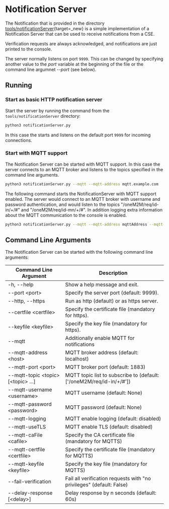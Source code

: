 # Notification Server

The Notification that is provided in the directory [tools/notificationServer](https://github.com/ankraft/ACME-oneM2M-CSE/blob/master/tools/notificationServer){target=_new} is a simple implementation of a Notification Server that can be used to receive notifications from a CSE. 

Verification requests are always acknowledged, and notifications are just printed to the console.

The server normally listens on port `9999`. This can be changed by specifying another value to the *port* variable at the beginning of the file or the command line argumnet *--port* (see below).

## Running

### Start as basic HTTP notification server
Start the server by running the command from the `tools/notificationServer` directory:

```bash title="Start the Notification Server"
python3 notificationServer.py
```

In this case the starts and listens on the default port `9999` for incoming connections.


### Start with MQTT support

The Notification Server can be started with MQTT support. In this case the server connects to an MQTT broker and listens to the topics specified in the command line arguments.


```bash title="Start the Notification Server"
python3 notificationServer.py --mqtt --mqtt-address mqtt.example.com
```

The following command starts the NotificationServer with MQTT support enabled. The server would connect to an MQTT broker with username and password authentication,  and would listen to the topics "/oneM2M/req/id-in/+/#" and "/oneM2M/req/id-mn/+/#". In addition logging extra information about the MQTT communication to the console
is enabled.

```bash title="More Sophisticated MQTT Example"
python3 notificationServer.py --mqtt --mqtt-address mqttAddress --mqtt-username mqttUser --mqtt-password mqttPassword --mqtt-useTLS --mqtt-caFile caFile --mqtt-certfile certFile -- mqtt-keyfile keyFile --mqtt-topic /oneM2M/req/id-in/+/# /oneM2M/req/id-mn/+/# --mqtt-logging
```


## Command Line Arguments

The Notification Server can be started with the following command line arguments:

| Command Line Argument                      | Description                                                          |
|--------------------------------------------|----------------------------------------------------------------------|
| -h, --help                                 | Show a help message and exit.                                        |
| --port &lt;port>                           | Specify the server port (default: 9999).                             |
| --http, --https                            | Run as http (default) or as https server.                            |
| --certfile &lt;certfile>                   | Specify the certificate file (mandatory for https).                  |
| --keyfile &lt;keyfile>                     | Specify the key file (mandatory for https).                          |
| --mqtt                                     | Additionally enable MQTT for notifications                           |
| --mqtt-address &lt;host>                   | MQTT broker address (default: localhost)                             |
| --mqtt-port &lt;port>                      | MQTT broker port (default: 1883)                                     |
| --mqtt-topic &lt;topic> [&lt;topic> ...]   | MQTT topic list to subscribe to (default: ['/oneM2M/req/id-in/+/#']) |
| --mqtt-username &lt;username>              | MQTT username (default: None)                                        |
| --mqtt-password &lt;password>              | MQTT password (default: None)                                        |
| --mqtt-logging                             | MQTT enable logging (default: disabled)                              |
| --mqtt-useTLS								 | MQTT enable TLS (default: disabled)									|
| --mqtt-caFile	&lt;cafile>				 	 | Specify the CA certificate file (mandatory for MQTTS)				|
| --mqtt-certfile &lt;certfile>				 | Specify the certificate file (mandatory for MQTTS)					|
| --mqtt-keyfile &lt;keyfile>				 | Specify the key file (mandatory for MQTTS)							|
| --fail-verification                        | Fail all verification requests with "no privileges" (default: False) |
| --delay-response [&lt;delay>]              | Delay response by n seconds (default: 60s)                           |
